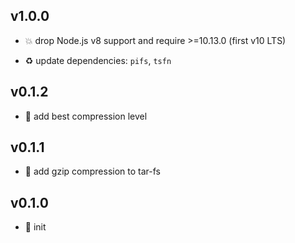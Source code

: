 ## v1.0.0

* 💥 drop Node.js v8 support and require >=10.13.0 (first v10 LTS)

* ♻️ update dependencies: `pifs`, `tsfn`

## v0.1.2

* 🐞 add best compression level

## v0.1.1

* 🐞 add gzip compression to tar-fs

## v0.1.0

* 🐣 init

